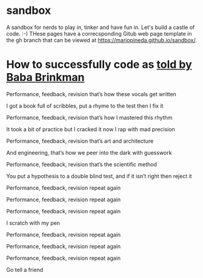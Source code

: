 # sandbox
A sandbox for nerds to play in, tinker and have fun in. Let's build a castle of code. :-)  THese pages have a correcsponding Gitub web page template in the gh branch that can be viewed at https://mariopineda.github.io/sandbox/.

# How to successfully code as [told by Baba Brinkman](http://music.bababrinkman.com/track/performance-feedback-revision-20)
Performance, feedback, revision that’s how these vocals get written

I got a book full of scribbles, put a rhyme to the test then I fix it 

Performance, feedback, revision that’s how I mastered this rhythm 

It took a bit of practice but I cracked it now I rap with mad precision 

Performance, feedback, revision that’s art and architecture 

And engineering, that’s how we peer into the dark with guesswork 

Performance, feedback, revision that’s the scientific method 

You put a hypothesis to a double blind test, and if it isn’t right then reject it 

Performance, feedback, revision repeat again 

Performance, feedback, revision repeat again 

Performance, feedback, revision repeat again 

I scratch with my pen 

Performance, feedback, revision repeat again

Performance, feedback, revision repeat again 

Performance, feedback, revision repeat again 

Go tell a friend 
